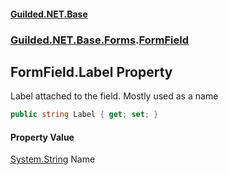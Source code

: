 
#### [Guilded.NET.Base](index 'index')
### [Guilded.NET.Base.Forms](index#Guilded_NET_Base_Forms 'Guilded.NET.Base.Forms').[FormField](FormField 'Guilded.NET.Base.Forms.FormField')
## FormField.Label Property
Label attached to the field. Mostly used as a name   
```csharp
public string Label { get; set; }
```

#### Property Value
[System.String](https://docs.microsoft.com/en-us/dotnet/api/System.String 'System.String')
Name

